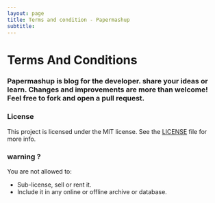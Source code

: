```yaml
---
layout: page
title: Terms and condition - Papermashup
subtitle: 
---
```


# Terms And Conditions

### Papermashup is blog for the developer. share your ideas or learn. Changes and improvements are more than welcome! Feel free to fork and open a pull request.

### License

This project is licensed under the MIT license. See the [LICENSE](LICENSE) file for more info.

### warning ?

You are not allowed to:

- Sub-license, sell or rent it.
- Include it in any online or offline archive or database.
